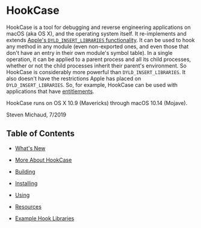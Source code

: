 # HookCase

HookCase is a tool for debugging and reverse engineering applications
on macOS (aka OS X), and the operating system itself.  It
re-implements and extends
[Apple's `DYLD_INSERT_LIBRARIES` functionality](https://books.google.com/books?id=K8vUkpOXhN4C&pg=PA73&lpg=PA73&dq="dyld+interposing"+Singh.).
It can be used to hook any method in any module (even non-exported
ones, and even those that don't have an entry in their own module's
symbol table).  In a single operation, it can be applied to a parent
process and all its child processes, whether or not the child
processes inherit their parent's environment.  So HookCase is
considerably more powerful than `DYLD_INSERT_LIBRARIES`.  It also
doesn't have the restrictions Apple has placed on
`DYLD_INSERT_LIBRARIES`.  So, for example, HookCase can be used with
applications that have
[entitlements](https://developer.apple.com/library/content/documentation/Miscellaneous/Reference/EntitlementKeyReference/Chapters/AboutEntitlements.html).

HookCase runs on OS X 10.9 (Mavericks) through macOS 10.14 (Mojave).

Steven Michaud, 7/2019

## Table of Contents

* [What's New](0-whats-new.md)

* [More About HookCase](1-more-about.md)

* [Building](2-building.md)

* [Installing](3-installing.md)

* [Using](4-using.md)

* [Resources](5-resources.md)

* [Example Hook Libraries](6-examples.md)
